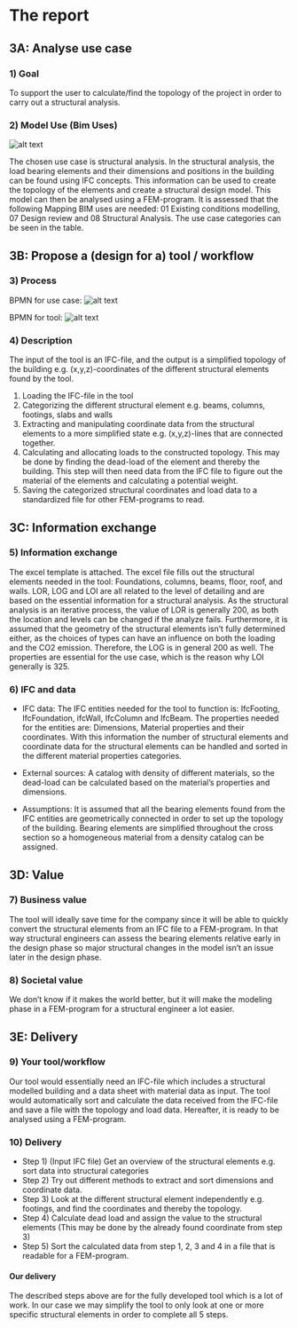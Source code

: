 # The report

## 3A: Analyse use case

### 1) Goal
To support the user to calculate/find the topology of the project in order to carry out a structural analysis.

### 2)	Model Use (Bim Uses)

![alt text](https://github.com/juliev1234/OpenBim_Group10/blob/main/A3_UseCase/img/BIM_uses.png)

The chosen use case is structural analysis. In the structural analysis, the load bearing elements and their dimensions and positions in the building can be found using IFC concepts. This information can be used to create the topology of the elements and create a structural design model. This model can then be analysed using a FEM-program. It is assessed that the following Mapping BIM uses are needed: 01 Existing conditions modelling, 07 Design review and 08 Structural Analysis. The use case categories can be seen in the table.


## 3B: Propose a (design for a) tool / workflow

### 3) Process

BPMN for use case:
![alt text](https://github.com/juliev1234/OpenBim_Group10/blob/main/A3_UseCase/img/BPMN_usecase.svg)

BPMN for tool:
![alt text](https://github.com/juliev1234/OpenBim_Group10/blob/main/A3_UseCase/img/BPMN_tool.svg)

### 4) Description

The input of the tool is an IFC-file, and the output is a simplified topology of the building e.g. (x,y,z)-coordinates of the different structural elements found by the tool. 
1)	Loading the IFC-file in the tool
2)	Categorizing the different structural element e.g. beams, columns, footings, slabs and walls
3)	Extracting and manipulating coordinate data from the structural elements to a more simplified state e.g. (x,y,z)-lines that are connected together.
4)	Calculating and allocating loads to the constructed topology. This may be done by finding the dead-load of the element and thereby the building. This step will then need data from the IFC file to figure out the material of the elements and calculating a potential weight.
5)	Saving the categorized structural coordinates and load data to a standardized file for other FEM-programs to read.


## 3C: Information exchange

### 5) Information exchange
The excel template is attached. The excel file fills out the structural elements needed in the tool: Foundations, columns, beams, floor, roof, and walls. LOR, LOG and LOI are all related to the level of detailing and are based on the essential information for a structural analysis. 
As the structural analysis is an iterative process, the value of LOR is generally 200, as both the location and levels can be changed if the analyze fails.
Furthermore, it is assumed that the geometry of the structural elements isn’t fully determined either, as the choices of types can have an influence on both the loading and the CO2 emission. Therefore, the LOG is in general 200 as well. The properties are essential for the use case, which is the reason why LOI generally is 325. 

### 6) IFC and data

-	IFC data:
The IFC entities needed for the tool to function is: IfcFooting, IfcFoundation, ifcWall, IfcColumn and IfcBeam. 
The properties needed for the entities are: Dimensions, Material properties and their coordinates.
With this information the number of structural elements and coordinate data for the structural elements can be handled and sorted in the different material properties categories.

-	External sources:
A catalog with density of different materials, so the dead-load can be calculated based on the material’s properties and dimensions.

-	Assumptions:
It is assumed that all the bearing elements found from the IFC entities are geometrically connected in order to set up the topology of the building. Bearing elements are simplified throughout the cross section so a homogeneous material from a density catalog can be assigned.


## 3D: Value

### 7) Business value 
The tool will ideally save time for the company since it will be able to quickly convert the structural elements from an IFC file to a FEM-program.  In that way structural engineers can assess the bearing elements relative early in the design phase so major structural changes in the model isn’t an issue later in the design phase.

### 8) Societal value
We don’t know if it makes the world better, but it will make the modeling phase in a FEM-program for a structural engineer a lot easier.


## 3E: Delivery

### 9) Your tool/workflow
Our tool would essentially need an IFC-file which includes a structural modelled building and a data sheet with material data as input. The tool would automatically sort and calculate the data received from the IFC-file and save a file with the topology and load data. Hereafter, it is ready to be analysed using a FEM-program.

### 10) Delivery
- Step 1) (Input IFC file) Get an overview of the structural elements e.g. sort data into structural categories
- Step 2) Try out different methods to extract and sort dimensions and coordinate data.
- Step 3) Look at the different structural element independently e.g. footings, and find the coordinates and thereby the topology.
- Step 4) Calculate dead load and assign the value to the structural elements (This may be done by the already found coordinate from step 3)
- Step 5) Sort the calculated data from step 1, 2, 3 and 4 in a file that is readable for a FEM-program.

#### Our delivery
The described steps above are for the fully developed tool which is a lot of work. In our case we may simplify the tool to only look at one or more specific structural elements in order to complete all 5 steps.












